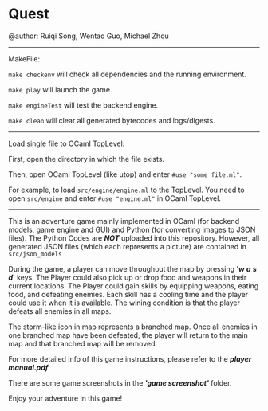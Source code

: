 # Quest
@author: Ruiqi Song, Wentao Guo, Michael Zhou
************************************************************************************************************************
MakeFile:

```make checkenv```  will check all dependencies and the running environment.

```make play```  will launch the game.

```make engineTest``` will test the backend engine.

```make clean``` will clear all generated bytecodes and logs/digests.

************************************************************************************************************************

Load single file to OCaml TopLevel:

First, open the directory in which the file exists.

Then, open OCaml TopLevel (like utop) and enter ```#use "some file.ml"```.

For example, to load ```src/engine/engine.ml``` to the TopLevel. 
You need to open ```src/engine``` and enter ```#use "engine.ml"``` in OCaml TopLevel.


************************************************************************************************************************
This is an adventure game mainly implemented in OCaml (for backend models, game engine and GUI) and Python (for converting images to JSON files). The Python Codes are ***NOT*** uploaded into this repository. 
However, all generated JSON files (which each represents a picture) are contained in ```src/json_models```

During the game, a player can move throughout the map by pressing '***w*** ***a*** ***s*** ***d***' keys. The Player could also pick up or drop food and weapons in their current locations. The Player could gain skills by equipping weapons, eating food, and defeating enemies. Each skill has a cooling time and the player could use it when it is available. The wining condition is that the player defeats all enemies in all maps. 

The storm-like icon in map represents a branched map. Once all enemies in one branched map have been defeated, the player will return to the main map and that branched map will be removed.

For more detailed info of this game instructions, please refer to the ***player manual.pdf***

There are some game screenshots in the ***'game screenshot'*** folder.

Enjoy your adventure in this game!
